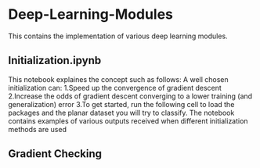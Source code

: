 # Deep-Learning-Modules
This contains the implementation of various deep learning modules.
## Initialization.ipynb 
This notebook explaines the concept such as follows:
  A well chosen initialization can:
  1.Speed up the convergence of gradient descent
  2.Increase the odds of gradient descent converging to a lower training (and generalization) error
  3.To get started, run the following cell to load the packages and the planar dataset you will try to classify.
 The notebook contains examples of various outputs received when different initialization methods are used
 
 ## Gradient Checking
